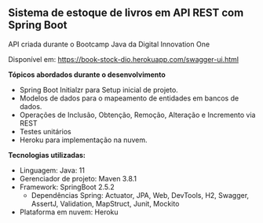<h2>Sistema de estoque de livros em API REST com Spring Boot</h2>

API criada durante o Bootcamp Java da Digital Innovation One

Disponível em:
https://book-stock-dio.herokuapp.com/swagger-ui.html

<b>Tópicos abordados durante o desenvolvimento</b>

* Spring Boot Initialzr para Setup inicial de projeto.
* Modelos de dados para o mapeamento de entidades em bancos de dados.
* Operações de Inclusão, Obtenção, Remoção, Alteração e Incremento via REST
* Testes unitários
* Heroku para implementação na nuvem.

<b>Tecnologias utilizadas:</b>

* Linguagem: Java: 11
* Gerenciador de projeto: Maven 3.8.1
* Framework: SpringBoot 2.5.2
    * Dependências Spring: Actuator, JPA, Web, DevTools, H2, Swagger, AssertJ, Validation, MapStruct, Junit, Mockito
* Plataforma em nuvem: Heroku